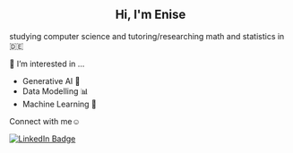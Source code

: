 <h2 align="center">Hi, I'm Enise</h2> 

studying computer science and tutoring/researching math and statistics in 🇩🇪

💭 I’m interested in …
- Generative AI 🤖
- Data Modelling 📊
- Machine Learning 🧠

Connect with me☺️


<div id="badges">
  <a href="https://www.linkedin.com/in/enise-usta-128730a6/">
    <img src="https://img.shields.io/badge/LinkedIn-blue?style=for-the-badge&logo=linkedin&logoColor=white" alt="LinkedIn Badge"/>
  </a>
</div>



